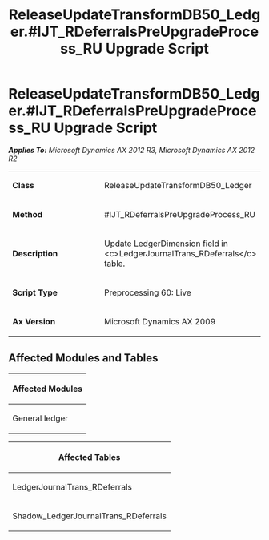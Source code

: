 ﻿---
title: ReleaseUpdateTransformDB50_Ledger.#lJT_RDeferralsPreUpgradeProcess_RU Upgrade Script
TOCTitle: ReleaseUpdateTransformDB50_Ledger.#lJT_RDeferralsPreUpgradeProcess_RU Upgrade Script
ms:assetid: e5f57fc8-0e3f-300a-5706-d85273e3bb46
ms:mtpsurl: https://msdn.microsoft.com/en-us/library/JJ719767(v=AX.60)
ms:contentKeyID: 49711841
ms.date: 05/18/2015
mtps_version: v=AX.60
---

# ReleaseUpdateTransformDB50\_Ledger.\#lJT\_RDeferralsPreUpgradeProcess\_RU Upgrade Script 


_**Applies To:** Microsoft Dynamics AX 2012 R3, Microsoft Dynamics AX 2012 R2_

<table>
<colgroup>
<col style="width: 50%" />
<col style="width: 50%" />
</colgroup>
<tbody>
<tr class="odd">
<td><p><strong>Class</strong></p></td>
<td><p>ReleaseUpdateTransformDB50_Ledger</p></td>
</tr>
<tr class="even">
<td><p><strong>Method</strong></p></td>
<td><p>#lJT_RDeferralsPreUpgradeProcess_RU</p></td>
</tr>
<tr class="odd">
<td><p><strong>Description</strong></p></td>
<td><p>Update LedgerDimension field in &lt;c&gt;LedgerJournalTrans_RDeferrals&lt;/c&gt; table.</p></td>
</tr>
<tr class="even">
<td><p><strong>Script Type</strong></p></td>
<td><p>Preprocessing 60: Live</p></td>
</tr>
<tr class="odd">
<td><p><strong>Ax Version</strong></p></td>
<td><p>Microsoft Dynamics AX 2009</p></td>
</tr>
</tbody>
</table>


## Affected Modules and Tables

<table>
<colgroup>
<col style="width: 100%" />
</colgroup>
<thead>
<tr class="header">
<th><p>Affected Modules</p></th>
</tr>
</thead>
<tbody>
<tr class="odd">
<td><p>General ledger</p></td>
</tr>
</tbody>
</table>


<table>
<colgroup>
<col style="width: 100%" />
</colgroup>
<thead>
<tr class="header">
<th><p>Affected Tables</p></th>
</tr>
</thead>
<tbody>
<tr class="odd">
<td><p>LedgerJournalTrans_RDeferrals</p></td>
</tr>
<tr class="even">
<td><p>Shadow_LedgerJournalTrans_RDeferrals</p></td>
</tr>
</tbody>
</table>

  


